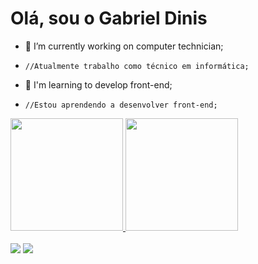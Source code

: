 # Olá, sou o Gabriel Dinis

- 🔧 I’m currently working on computer technician;
-     //Atualmente trabalho como técnico em informática;


- 🌱 I'm learning to develop front-end;
-     //Estou aprendendo a desenvolver front-end;

<div>
    <a href="https://github.com/dinismaker">
    <img height="180em" src="https://github-readme-stats.vercel.app/api?username=dinismaker&show_icons=true&theme=radical&include_all_commits=true&count_private=true"/>
    <img height="180em" src="https://github-readme-stats.vercel.app/api/top-langs/?username=dinismaker&layout=compact&langs_count=7&theme=radical"/>
</div>

  
<div style="display: inline_block"><br>
  <a href="https://instagram.com/dinismaker" target="_blank"><img src="https://img.shields.io/badge/-Instagram-%23c1008a?style=for-the-badge&logo=instagram&logoColor=white" target="_blank"></a>
  <a href = "mailto:gabrieldinisdecamargo@hotmail.com"><img src="https://img.shields.io/badge/-Email-%23c1008a?style=for-the-badge&logo=gmail&logoColor=white"></a>

  
</div>
